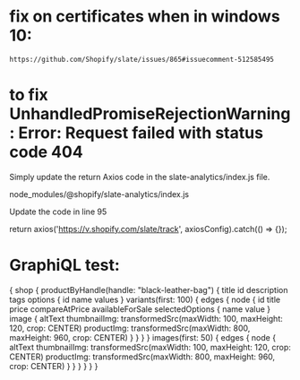 

# fix on certificates when in windows 10:

    https://github.com/Shopify/slate/issues/865#issuecomment-512585495

# to fix UnhandledPromiseRejectionWarning: Error: Request failed with status code 404 

Simply update the return Axios code in the slate-analytics/index.js file.

node_modules/@shopify/slate-analytics/index.js

Update the code in line 95

return axios('https://v.shopify.com/slate/track', axiosConfig).catch(() => {});


# GraphiQL test:

{
  shop {
    productByHandle(handle: "black-leather-bag") {
      title
      id
      description
      tags
      options {
        id
        name
        values
      }
      variants(first: 100) {
        edges {
          node {
            id
            title
            price
            compareAtPrice
            availableForSale
            selectedOptions {
              name
              value
            }
            image {
              altText
              thumbnailImg: transformedSrc(maxWidth: 100, maxHeight: 120, crop: CENTER)
              productImg: transformedSrc(maxWidth: 800, maxHeight: 960, crop: CENTER)
            }
          }
        }
      }
      images(first: 50) {
        edges {
          node {
            altText
            thumbnailImg: transformedSrc(maxWidth: 100, maxHeight: 120, crop: CENTER)
            productImg: transformedSrc(maxWidth: 800, maxHeight: 960, crop: CENTER)
          }
        }
      }
    }
  }
}





